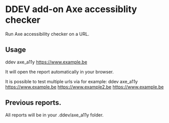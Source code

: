 # DDEV add-on Axe accessiblity checker

Run Axe accessibility checker on a URL.

## Usage

ddev axe_a11y https://www.example.be

It will open the report automatically in your browser.

It is possible to test multiple urls via for example:
ddev axe_a11y https://www.example.be https://www.example2.be https://www.example.be

## Previous reports.

All reports will be in your .ddev/axe_a11y folder.
